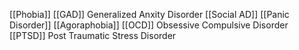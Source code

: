 [[Phobia]]
[[GAD]] Generalized Anxity Disorder
[[Social AD]]
[[Panic Disorder]]
[[Agoraphobia]]
[[OCD]] Obsessive Compulsive Disorder
[[PTSD]] Post Traumatic Stress Disorder
